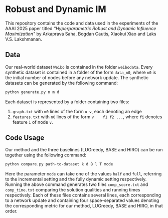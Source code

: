 # Robust and Dynamic IM
This repository contains the code and data used in the experiments of the AAAI 2025 paper titled _"Hyperparametric Robust and Dynamic Influence Maximization"_ by Arkaprava Saha, Bogdan Cautis, Xiaokui Xiao and Laks V.S. Lakshmanan.

## Data
Our real-world dataset `Weibo` is contained in the folder `weibodata`. Every synthetic dataset is contained in a folder of the form `data_n0`, where `n0` is the initial number of nodes before any network update. The synthetic datasets can be generated by the following command:
```bash
python generate.py n m d
````
Each dataset is represented by a folder containing two files: 
1. `graph.txt` with `m0` lines of the form `u v`, each denoting an edge
2. `features.txt` with `n0` lines of the form `v	f1 f2 ...`, where `fi` denotes feature `i` of node `v`.

## Code Usage
Our method and the three baselines (LUGreedy, BASE and HIRO) can be run together using the following command:
```bash
python compare.py path-to-dataset k d B l T mode
```
Here the parameter `mode` can take one of the values `half` and `full`, referring to the incremental setting and the fully dynamic setting respectively. Running the above command generates two files `comp_score.txt` and `comp_time.txt` comparing the solution qualities and running times respectively. Each of these files contains several lines, each corresponding to a network update and containing four space-separated values denoting the corresponding metric for our method, LUGreedy, BASE and HIRO, in that order.
